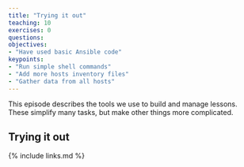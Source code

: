 ```yaml
---
title: "Trying it out"
teaching: 10
exercises: 0
questions:
objectives:
- "Have used basic Ansible code"
keypoints:
- "Run simple shell commands"
- "Add more hosts inventory files"
- "Gather data from all hosts"
---
```


This episode describes the tools we use to build and manage lessons.
These simplify many tasks, but make other things more complicated.

## Trying it out

{% include links.md %}

